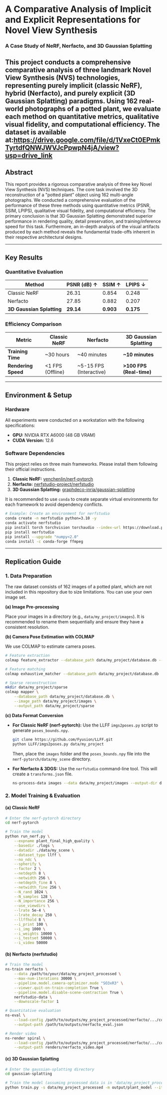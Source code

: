 

# A Comparative Analysis of Implicit and Explicit Representations for Novel View Synthesis

### A Case Study of NeRF, Nerfacto, and 3D Gaussian Splatting

This project conducts a comprehensive comparative analysis of three landmark Novel View Synthesis (NVS) technologies, representing purely implicit (classic NeRF), hybrid (Nerfacto), and purely explicit (3D Gaussian Splatting) paradigms. Using 162 real-world photographs of a potted plant, we evaluate each method on quantitative metrics, qualitative visual fidelity, and computational efficiency.
The dataset is available at:https://drive.google.com/file/d/1VxeCt0EPmkTyrtdfQNWJWVJcPpwpN4jA/view?usp=drive_link
-----

## Abstract

This report provides a rigorous comparative analysis of three key Novel View Synthesis (NVS) techniques. The core task involved the 3D reconstruction of a "potted plant" object using 162 multi-angle photographs. We conducted a comprehensive evaluation of the performance of these three methods using quantitative metrics (PSNR, SSIM, LPIPS), qualitative visual fidelity, and computational efficiency. The primary conclusion is that 3D Gaussian Splatting demonstrated superior performance in rendering quality, detail preservation, and training/inference speed for this task. Furthermore, an in-depth analysis of the visual artifacts produced by each method reveals the fundamental trade-offs inherent in their respective architectural designs.

-----

## Key Results

### Quantitative Evaluation

| Method                  | PSNR (dB) ↑        | SSIM ↑             | LPIPS ↓            |
| ----------------------- | ------------------ | ------------------ | ------------------ |
| Classic NeRF            | 26.31              | 0.854              | 0.248              |
| Nerfacto                | 27.85              | 0.882              | 0.207              |
| **3D Gaussian Splatting** | **29.14** | **0.903** | **0.175** |

### Efficiency Comparison

| Metric              | Classic NeRF            | Nerfacto                     | 3D Gaussian Splatting        |
| ------------------- | ----------------------- | ---------------------------- | ---------------------------- |
| **Training Time** | \~30 hours               | \~40 minutes                  | **\~10 minutes** |
| **Rendering Speed** | \<1 FPS (Offline)        | \~5-15 FPS (Interactive)      | **\>100 FPS (Real-time)** |

-----

## Environment & Setup

### Hardware

All experiments were conducted on a workstation with the following specifications:

  * **GPU:** NVIDIA RTX A6000 (48 GB VRAM)
  * **CUDA Version:** 12.6

### Software Dependencies

This project relies on three main frameworks. Please install them following their official instructions.

1.  **Classic NeRF:** [yenchenlin/nerf-pytorch](https://github.com/yenchenlin/nerf-pytorch)
2.  **Nerfacto:** [nerfstudio-project/nerfstudio](https://github.com/nerfstudio-project/nerfstudio)
3.  **3D Gaussian Splatting:** [graphdeco-inria/gaussian-splatting](https://github.com/graphdeco-inria/gaussian-splatting)

It is recommended to use `conda` to create separate virtual environments for each framework to avoid dependency conflicts.

```bash
# Example: Create an environment for nerfstudio
conda create -n nerfstudio python=3.10 -y
conda activate nerfstudio
pip install torch torchvision torchaudio --index-url https://download.pytorch.org/whl/cu118
pip install nerfstudio
pip install --upgrade "numpy<2.0"
conda install -c conda-forge ffmpeg
```

-----

## Replication Guide

### 1\. Data Preparation

The raw dataset consists of 162 images of a potted plant, which are not included in this repository due to size limitations. You can use your own image set.

**(a) Image Pre-processing**

Place your images in a directory (e.g., `data/my_project/images`). It is recommended to rename them sequentially and ensure they have a consistent resolution.

**(b) Camera Pose Estimation with COLMAP**

We use COLMAP to estimate camera poses.

```bash
# Feature extraction
colmap feature_extractor --database_path data/my_project/database.db --image_path data/my_project/images

# Feature matching
colmap exhaustive_matcher --database_path data/my_project/database.db

# Sparse reconstruction
mkdir data/my_project/sparse
colmap mapper \
    --database_path data/my_project/database.db \
    --image_path data/my_project/images \
    --output_path data/my_project/sparse
```

**(c) Data Format Conversion**

  * **For Classic NeRF (nerf-pytorch):**
    Use the LLFF `imgs2poses.py` script to generate `poses_bounds.npy`.

    ```bash
    git clone https://github.com/Fyusion/LLFF.git
    python LLFF/imgs2poses.py data/my_project
    ```

    Then, place the `images` folder and the `poses_bounds.npy` file into the `nerf-pytorch/data/my_scene` directory.

  * **For Nerfacto & 3DGS:**
    Use the `nerfstudio` command-line tool. This will create a `transforms.json` file.

    ```bash
    ns-process-data images --data data/my_project/images --output-dir data/my_project_processed
    ```

### 2\. Model Training & Evaluation

#### (a) Classic NeRF

```bash
# Enter the nerf-pytorch directory
cd nerf-pytorch

# Train the model
python run_nerf.py \
    --expname plant_final_high_quality \
    --basedir ./logs \
    --datadir ./data/my_scene \
    --dataset_type llff \
    --no_ndc \
    --spherify \
    --factor 2 \
    --netdepth 8 \
    --netwidth 256 \
    --netdepth_fine 8 \
    --netwidth_fine 256 \
    --N_rand 1024 \
    --N_samples 128 \
    --N_importance 256 \
    --use_viewdirs \
    --lrate 5e-4 \
    --lrate_decay 250 \
    --llffhold 8 \
    --i_print 100 \
    --i_img 1000 \
    --i_weights 10000 \
    --i_testset 50000 \
    --i_video 50000
```

#### (b) Nerfacto (nerfstudio)

```bash
# Train the model
ns-train nerfacto \
    --data /path/to/your/data/my_project_processed \
    --max-num-iterations 30000 \
    --pipeline.model.camera-optimizer.mode "SO3xR3" \
    --viewer.quit-on-train-completion True \
    --pipeline.model.disable-scene-contraction True \
    nerfstudio-data \
    --downscale-factor 1

# Quantitative evaluation
ns-eval \
    --load-config /path/to/outputs/my_project_processed/nerfacto/.../config.yml \
    --output-path /path/to/outputs/nerfacto_eval.json

# Render video
ns-render spiral \
    --load-config /path/to/outputs/my_project_processed/nerfacto/.../config.yml \
    --output-path renders/nerfacto_video.mp4
```

#### (c) 3D Gaussian Splatting

```bash
# Enter the gaussian-splatting directory
cd gaussian-splatting

# Train the model (assuming processed data is in 'data/my_project_processed')
python train.py -s data/my_project_processed -m output/plant_model --iterations 30000 --eval
```
